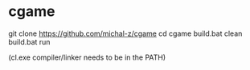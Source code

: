 # cgame

git clone https://github.com/michal-z/cgame
cd cgame
build.bat clean
build.bat run

(cl.exe compiler/linker needs to be in the PATH)
